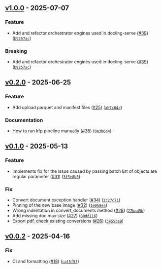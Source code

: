## [v1.0.0](https://github.com/docling-project/docling-jobkit/releases/tag/v1.0.0) - 2025-07-07

### Feature

* Add and refactor orchestrator engines used in docling-serve ([#39](https://github.com/docling-project/docling-jobkit/issues/39)) ([`b9257ac`](https://github.com/docling-project/docling-jobkit/commit/b9257ac1afea9ddb2674c845ff680c3afa0e5f3e))

### Breaking

* Add and refactor orchestrator engines used in docling-serve ([#39](https://github.com/docling-project/docling-jobkit/issues/39)) ([`b9257ac`](https://github.com/docling-project/docling-jobkit/commit/b9257ac1afea9ddb2674c845ff680c3afa0e5f3e))

## [v0.2.0](https://github.com/docling-project/docling-jobkit/releases/tag/v0.2.0) - 2025-06-25

### Feature

* Add upload parquet and manifest files ([#25](https://github.com/docling-project/docling-jobkit/issues/25)) ([`ab7c04a`](https://github.com/docling-project/docling-jobkit/commit/ab7c04a908d68743c135913cf069041a3f9acb2b))

### Documentation

* How to run kfp pipeline manually ([#36](https://github.com/docling-project/docling-jobkit/issues/36)) ([`0a3b6d4`](https://github.com/docling-project/docling-jobkit/commit/0a3b6d491e93188a60ee4e71d0247eefe781bf2c))

## [v0.1.0](https://github.com/docling-project/docling-jobkit/releases/tag/v0.1.0) - 2025-05-13

### Feature

* Implements fix for the issue caused by passing batch list of objects are regular parameter ([#31](https://github.com/docling-project/docling-jobkit/issues/31)) ([`3f5e8b3`](https://github.com/docling-project/docling-jobkit/commit/3f5e8b3a76d35902bd558d1d10c3a2e66320a616))

### Fix

* Convert document exception handler ([#34](https://github.com/docling-project/docling-jobkit/issues/34)) ([`2c27c71`](https://github.com/docling-project/docling-jobkit/commit/2c27c71b75da98f04fccc7abc7ddc3a9a3afb0cd))
* Pinning of the new base image ([#32](https://github.com/docling-project/docling-jobkit/issues/32)) ([`1e068ea`](https://github.com/docling-project/docling-jobkit/commit/1e068ea8804e96bfe222906787d411b97743237e))
* Wrong indentation in convert_documents method ([#29](https://github.com/docling-project/docling-jobkit/issues/29)) ([`27bad5b`](https://github.com/docling-project/docling-jobkit/commit/27bad5b9159bd0fcb7c84be940416c6738c03b86))
* Add missing doc max size ([#27](https://github.com/docling-project/docling-jobkit/issues/27)) ([`89dd116`](https://github.com/docling-project/docling-jobkit/commit/89dd1169fe7a965a09f91b7e2ef4ceecb1236e71))
* Export pdf, check existing conversions ([#26](https://github.com/docling-project/docling-jobkit/issues/26)) ([`3e55ce9`](https://github.com/docling-project/docling-jobkit/commit/3e55ce999a07032f26c150c4d6a9080e22edc1f3))

## [v0.0.2](https://github.com/docling-project/docling-jobkit/releases/tag/v0.0.2) - 2025-04-16

### Fix

* CI and formatting ([#18](https://github.com/docling-project/docling-jobkit/issues/18)) ([`ca15f5f`](https://github.com/docling-project/docling-jobkit/commit/ca15f5f25632297efd05198d10ba19b5312d6b49))
